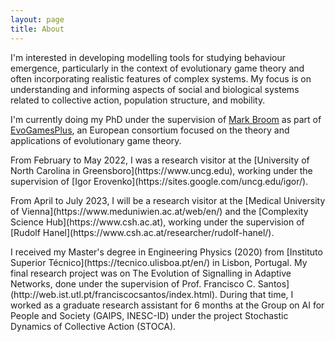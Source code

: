 ```yaml
---
layout: page
title: About
---
```


<p>I'm interested in developing modelling tools for studying behaviour emergence, particularly in the context of evolutionary game theory and often incorporating realistic features of complex systems. My focus is on understanding and informing aspects of social and biological systems related to collective action, population structure, and mobility. 
  </p>

<p>I'm currently doing my PhD under the supervision of <a href="http://www.staff.city.ac.uk/mark.broom/index.html#" target="_blank">Mark Broom</a> as part of <a href="https://evogamesplus.eu" target="_blank">EvoGamesPlus</a>, an European consortium focused on the theory and applications of evolutionary game theory.
  </p>
  
<p> From February to May 2022, I was a research visitor at the [University of North Carolina in Greensboro](https://www.uncg.edu), working under the supervision of [Igor Erovenko](https://sites.google.com/uncg.edu/igor/). 
  <p/>
  
 <p> From April to July 2023, I will be a research visitor at the [Medical University of Vienna](https://www.meduniwien.ac.at/web/en/) and the [Complexity Science Hub](https://www.csh.ac.at), working under the supervision of [Rudolf Hanel](https://www.csh.ac.at/researcher/rudolf-hanel/).
  <p/>

<p> I received my Master's degree in Engineering Physics (2020) from [Instituto Superior Técnico](https://tecnico.ulisboa.pt/en/) in Lisbon, Portugal. My final research project was on The Evolution of Signalling in Adaptive Networks, done under the supervision of Prof. Francisco C. Santos](http://web.ist.utl.pt/franciscocsantos/index.html). During that time, I worked as a graduate research assistant for 6 months at the Group on AI for People and Society (GAIPS, INESC-ID) under the project Stochastic Dynamics of Collective Action (STOCA).
  <p/>
